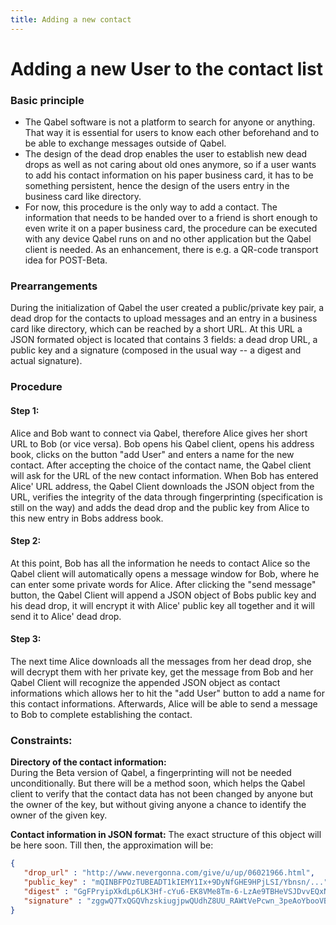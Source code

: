```yaml
---
title: Adding a new contact
---
```

# Adding a new User to the contact list

### Basic principle

*  The Qabel software is not a platform to search for anyone or anything. That way it is essential for users to know each other beforehand and to be able to exchange messages outside of Qabel.
*  The design of the dead drop enables the user to establish new dead drops as well as not caring about old ones anymore, so if a user wants to add his contact information on his paper business card, it has to be something persistent, hence the design of the users entry in the business card like directory.
*  For now, this procedure is the only way to add a contact. The information that needs to be handed over to a friend is short enough to even write it on a paper business card, the procedure can be executed with any device Qabel runs on and no other application but the Qabel client is needed. As an enhancement, there is e.g. a QR-code transport idea for POST-Beta.

### Prearrangements

During the initialization of Qabel the user created a public/private key pair, a dead drop for the contacts to upload messages and an entry in a business card like directory, which can be reached by a short URL. At this URL a JSON formated object is located that contains 3 fields: a dead drop URL, a public key and a signature (composed in the usual way -- a digest and actual signature).


### Procedure

#### Step 1:

Alice and Bob want to connect via Qabel, therefore Alice gives her short URL to Bob (or vice versa). Bob opens his Qabel client, opens his address book, clicks on the button "add User" and enters a name for the new contact. After accepting the choice of the contact name, the Qabel client will ask for the URL of the new contact information. When Bob has entered Alice' URL address, the Qabel Client downloads the JSON object from the URL, verifies the integrity of the data through fingerprinting (specification is still on the way) and adds the dead drop and the public key from Alice to this new entry in Bobs address book.

#### Step 2:

At this point, Bob has all the information he needs to contact Alice so the Qabel client will automatically opens a message window for Bob, where he can enter some private words for Alice. After clicking the "send message" button, the Qabel Client will append a JSON object of Bobs public key and his dead drop, it will encrypt it with Alice' public key all together and it will send it to Alice' dead drop.

#### Step 3:

The next time Alice downloads all the messages from her dead drop, she will decrypt them with her private key, get the message from Bob and her Qabel Client will recognize the appended JSON object as contact informations which allows her to hit the "add User" button to add a name for this contact informations. Afterwards, Alice will be able to send a message to Bob to complete establishing the contact.


### Constraints:

**Directory of the contact information:**   
During the Beta version of Qabel, a fingerprinting will not be needed unconditionally. But there will be a method soon, which helps the Qabel client to verify that the contact data has not been changed by anyone but the owner of the key, but without giving anyone a chance to identify the owner of the given key.

**Contact information in JSON format:**
The exact structure of this object will be here soon. Till then, the approximation will be:

```json
{
   "drop_url" : "http://www.nevergonna.com/give/u/up/06021966.html",
   "public_key" : "mQINBFPOzTUBEADT1kIEMY1Ix+9DyNfGHE9HPjLSI/Ybnsn/...",
   "digest" : "GgFPryipXkdLp6LK3Hf-cYu6-EK8VMe8Tm-6-LzAe9TBHeVSJDvvEQxN5red",
   "signature" : "zggwQ7TxQGQVhzskiugjpwQUdhZ8UU_RAWtVePcwn_3peAoYbooVBcjyJgJE"
}
```
